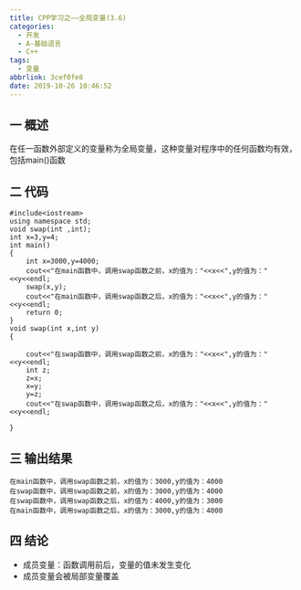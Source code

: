 ```yaml
---
title: CPP学习之——全局变量(3.6)
categories:
  - 开发
  - A-基础语言
  - C++
tags:
  - 变量
abbrlink: 3cef0fe8
date: 2019-10-26 10:46:52
---
```

## 一 概述
在任一函数外部定义的变量称为全局变量，这种变量对程序中的任何函数均有效，包括main()函数  


<!--more-->

## 二 代码

```
#include<iostream>
using namespace std;
void swap(int ,int);
int x=3,y=4;
int main()
{
	int x=3000,y=4000;
	cout<<"在main函数中，调用swap函数之前，x的值为："<<x<<",y的值为："<<y<<endl;
	swap(x,y);
	cout<<"在main函数中，调用swap函数之后，x的值为："<<x<<",y的值为："<<y<<endl;
	return 0;
}
void swap(int x,int y)
{

	cout<<"在swap函数中，调用swap函数之前，x的值为："<<x<<",y的值为："<<y<<endl;
	int z;
	z=x;
	x=y;
	y=z;
	cout<<"在swap函数中，调用swap函数之后，x的值为："<<x<<",y的值为："<<y<<endl;

}
```

## 三 输出结果

```
在main函数中，调用swap函数之前，x的值为：3000,y的值为：4000
在swap函数中，调用swap函数之前，x的值为：3000,y的值为：4000
在swap函数中，调用swap函数之后，x的值为：4000,y的值为：3000
在main函数中，调用swap函数之后，x的值为：3000,y的值为：4000
```

## 四 结论

* 成员变量：函数调用前后，变量的值未发生变化
* 成员变量会被局部变量覆盖
